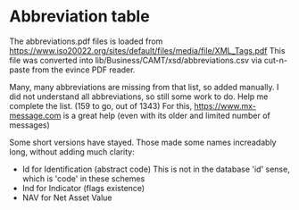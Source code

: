 # Abbreviation table

The abbreviations.pdf files is loaded from
https://www.iso20022.org/sites/default/files/media/file/XML_Tags.pdf
This file was converted into lib/Business/CAMT/xsd/abbreviations.csv via
cut-n-paste from the evince PDF reader.

Many, many abbreviations are missing from that list, so added manually.
I did not understand all abbreviations, so still some work to do.  Help me
complete the list.  (159 to go, out of 1343)
For this, https://www.mx-message.com is a great help (even with its older
and limited number of messages)

Some short versions have stayed. Those made some names increadably long, without
adding much clarity:
* Id for Identification (abstract code)  This is not in the database 'id' sense, which is 'code' in these schemes
* Ind for Indicator (flags existence)
* NAV for Net Asset Value
